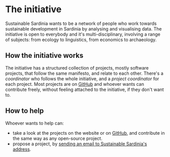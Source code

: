The initiative
==============

Sustainable Sardinia wants to be a network of people who work towards
sustainable development in Sardinia by analysing and visualising data. The
initiative is open to everybody and it's multi-disciplinary, involving a range
of subjects: from ecology to linguistics, from economics to archaeology.

How the initiative works
------------------------

The initiative has a structured collection of projects, mostly software
projects, that follow the same manifesto, and relate to each other. There's a
*coordinator* who follows the whole initiative, and a *project coordinator* for
each project. Most projects are on
[GitHub](https://github.com/sustainablesardinia) and whoever wants can
contribute freely, without feeling attached to the initiative, if they don't
want to.

How to help
-----------

Whoever wants to help can:
* take a look at the projects on the website or on 
  [GitHub](https://github.com/sustainablesardinia), and contribute in the
  same way as any open-source project.
* propose a project, by [sending an email to Sustainable Sardinia's
  address](mailto:sardiniasustainability@mail.com).